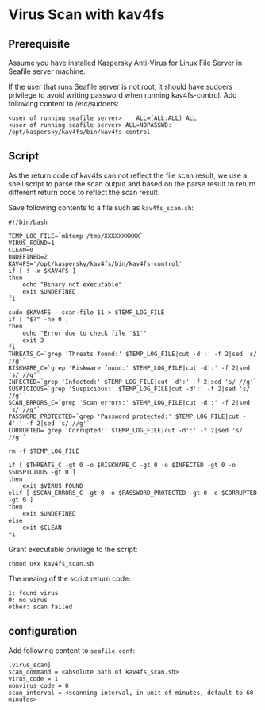 # Virus Scan with kav4fs

## Prerequisite

Assume you have installed Kaspersky Anti-Virus for Linux File Server in Seafile server machine.

If the user that runs Seafile server is not root, it should have sudoers privilege to avoid writing password when running kav4fs-control. Add following content to /etc/sudoers:

```
<user of running seafile server>	ALL=(ALL:ALL) ALL
<user of running seafile server> ALL=NOPASSWD: /opt/kaspersky/kav4fs/bin/kav4fs-control
```

## Script

As the return code of kav4fs can not reflect the file scan result, we use a shell script to parse
the scan output and based on the parse result to return different return code to reflect the scan result.

Save following contents to a file such as `kav4fs_scan.sh`:

```
#!/bin/bash

TEMP_LOG_FILE=`mktemp /tmp/XXXXXXXXXX`
VIRUS_FOUND=1
CLEAN=0
UNDEFINED=2
KAV4FS='/opt/kaspersky/kav4fs/bin/kav4fs-control'
if [ ! -x $KAV4FS ]
then
    echo "Binary not executable"
    exit $UNDEFINED
fi

sudo $KAV4FS --scan-file $1 > $TEMP_LOG_FILE
if [ "$?" -ne 0 ]
then
    echo "Error due to check file '$1'"
    exit 3
fi
THREATS_C=`grep 'Threats found:' $TEMP_LOG_FILE|cut -d':' -f 2|sed 's/ //g'`
RISKWARE_C=`grep 'Riskware found:' $TEMP_LOG_FILE|cut -d':' -f 2|sed 's/ //g'`
INFECTED=`grep 'Infected:' $TEMP_LOG_FILE|cut -d':' -f 2|sed 's/ //g'`
SUSPICIOUS=`grep 'Suspicious:' $TEMP_LOG_FILE|cut -d':' -f 2|sed 's/ //g'`
SCAN_ERRORS_C=`grep 'Scan errors:' $TEMP_LOG_FILE|cut -d':' -f 2|sed 's/ //g'`
PASSWORD_PROTECTED=`grep 'Password protected:' $TEMP_LOG_FILE|cut -d':' -f 2|sed 's/ //g'`
CORRUPTED=`grep 'Corrupted:' $TEMP_LOG_FILE|cut -d':' -f 2|sed 's/ //g'`

rm -f $TEMP_LOG_FILE

if [ $THREATS_C -gt 0 -o $RISKWARE_C -gt 0 -o $INFECTED -gt 0 -o $SUSPICIOUS -gt 0 ]
then
    exit $VIRUS_FOUND
elif [ $SCAN_ERRORS_C -gt 0 -o $PASSWORD_PROTECTED -gt 0 -o $CORRUPTED -gt 0 ]
then
    exit $UNDEFINED
else
    exit $CLEAN
fi
```

Grant executable privilege to the script:

```
chmod u+x kav4fs_scan.sh
```

The meaing of the script return code:

```
1: found virus
0: no virus
other: scan failed
```

## configuration

Add following content to `seafile.conf`:

```
[virus_scan]
scan_command = <absolute path of kav4fs_scan.sh>
virus_code = 1
nonvirus_code = 0
scan_interval = <scanning interval, in unit of minutes, default to 60 minutes>
```
